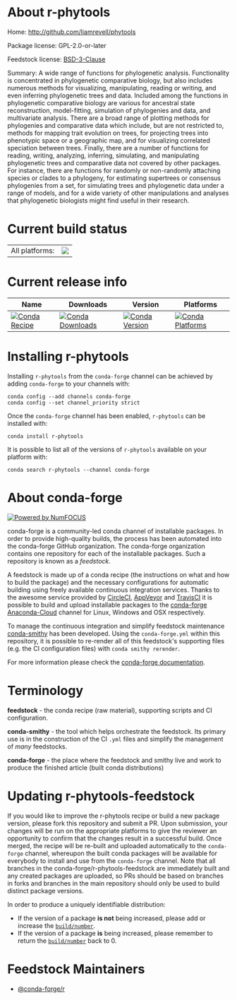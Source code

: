 About r-phytools
================

Home: http://github.com/liamrevell/phytools

Package license: GPL-2.0-or-later

Feedstock license: [BSD-3-Clause](https://github.com/conda-forge/r-phytools-feedstock/blob/master/LICENSE.txt)

Summary: A wide range of functions for phylogenetic analysis. Functionality is concentrated in phylogenetic comparative biology, but also includes numerous methods for visualizing, manipulating, reading or writing, and even inferring phylogenetic trees and data. Included among the functions in phylogenetic comparative biology are various for ancestral state reconstruction, model-fitting, simulation of phylogenies and data, and multivariate analysis. There are a broad range of plotting methods for phylogenies and comparative data which include, but are not restricted to, methods for mapping trait evolution on trees, for projecting trees into phenotypic space or a geographic map, and for visualizing correlated speciation between trees. Finally, there are a number of functions for reading, writing, analyzing, inferring, simulating, and manipulating phylogenetic trees and comparative data not covered by other packages. For instance, there are functions for randomly or non-randomly attaching species or clades to a phylogeny, for estimating supertrees or consensus phylogenies from a set, for simulating trees and phylogenetic data under a range of models, and for a wide variety of other manipulations and analyses that phylogenetic biologists might find useful in their research.

Current build status
====================


<table><tr><td>All platforms:</td>
    <td>
      <a href="https://dev.azure.com/conda-forge/feedstock-builds/_build/latest?definitionId=9927&branchName=master">
        <img src="https://dev.azure.com/conda-forge/feedstock-builds/_apis/build/status/r-phytools-feedstock?branchName=master">
      </a>
    </td>
  </tr>
</table>

Current release info
====================

| Name | Downloads | Version | Platforms |
| --- | --- | --- | --- |
| [![Conda Recipe](https://img.shields.io/badge/recipe-r--phytools-green.svg)](https://anaconda.org/conda-forge/r-phytools) | [![Conda Downloads](https://img.shields.io/conda/dn/conda-forge/r-phytools.svg)](https://anaconda.org/conda-forge/r-phytools) | [![Conda Version](https://img.shields.io/conda/vn/conda-forge/r-phytools.svg)](https://anaconda.org/conda-forge/r-phytools) | [![Conda Platforms](https://img.shields.io/conda/pn/conda-forge/r-phytools.svg)](https://anaconda.org/conda-forge/r-phytools) |

Installing r-phytools
=====================

Installing `r-phytools` from the `conda-forge` channel can be achieved by adding `conda-forge` to your channels with:

```
conda config --add channels conda-forge
conda config --set channel_priority strict
```

Once the `conda-forge` channel has been enabled, `r-phytools` can be installed with:

```
conda install r-phytools
```

It is possible to list all of the versions of `r-phytools` available on your platform with:

```
conda search r-phytools --channel conda-forge
```


About conda-forge
=================

[![Powered by NumFOCUS](https://img.shields.io/badge/powered%20by-NumFOCUS-orange.svg?style=flat&colorA=E1523D&colorB=007D8A)](http://numfocus.org)

conda-forge is a community-led conda channel of installable packages.
In order to provide high-quality builds, the process has been automated into the
conda-forge GitHub organization. The conda-forge organization contains one repository
for each of the installable packages. Such a repository is known as a *feedstock*.

A feedstock is made up of a conda recipe (the instructions on what and how to build
the package) and the necessary configurations for automatic building using freely
available continuous integration services. Thanks to the awesome service provided by
[CircleCI](https://circleci.com/), [AppVeyor](https://www.appveyor.com/)
and [TravisCI](https://travis-ci.com/) it is possible to build and upload installable
packages to the [conda-forge](https://anaconda.org/conda-forge)
[Anaconda-Cloud](https://anaconda.org/) channel for Linux, Windows and OSX respectively.

To manage the continuous integration and simplify feedstock maintenance
[conda-smithy](https://github.com/conda-forge/conda-smithy) has been developed.
Using the ``conda-forge.yml`` within this repository, it is possible to re-render all of
this feedstock's supporting files (e.g. the CI configuration files) with ``conda smithy rerender``.

For more information please check the [conda-forge documentation](https://conda-forge.org/docs/).

Terminology
===========

**feedstock** - the conda recipe (raw material), supporting scripts and CI configuration.

**conda-smithy** - the tool which helps orchestrate the feedstock.
                   Its primary use is in the construction of the CI ``.yml`` files
                   and simplify the management of *many* feedstocks.

**conda-forge** - the place where the feedstock and smithy live and work to
                  produce the finished article (built conda distributions)


Updating r-phytools-feedstock
=============================

If you would like to improve the r-phytools recipe or build a new
package version, please fork this repository and submit a PR. Upon submission,
your changes will be run on the appropriate platforms to give the reviewer an
opportunity to confirm that the changes result in a successful build. Once
merged, the recipe will be re-built and uploaded automatically to the
`conda-forge` channel, whereupon the built conda packages will be available for
everybody to install and use from the `conda-forge` channel.
Note that all branches in the conda-forge/r-phytools-feedstock are
immediately built and any created packages are uploaded, so PRs should be based
on branches in forks and branches in the main repository should only be used to
build distinct package versions.

In order to produce a uniquely identifiable distribution:
 * If the version of a package **is not** being increased, please add or increase
   the [``build/number``](https://docs.conda.io/projects/conda-build/en/latest/resources/define-metadata.html#build-number-and-string).
 * If the version of a package **is** being increased, please remember to return
   the [``build/number``](https://docs.conda.io/projects/conda-build/en/latest/resources/define-metadata.html#build-number-and-string)
   back to 0.

Feedstock Maintainers
=====================

* [@conda-forge/r](https://github.com/conda-forge/r/)

